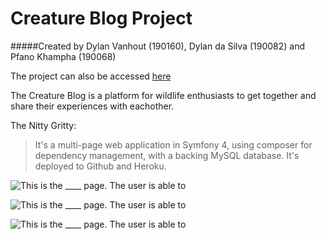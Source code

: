 # Creature Blog Project
#####Created by Dylan Vanhout (190160), Dylan da Silva (190082) and Pfano Khampha (190068)

The project can also be accessed [here](http://github.com)


The Creature Blog is a platform for wildlife enthusiasts to get together and share their experiences with eachother. 

The Nitty Gritty:
> It's a multi-page web application in Symfony 4, using composer for dependency management, with a backing MySQL database.
> It's deployed to Github and Heroku.

![This is the ____ page. The user is able to  ](/images/logo.png)


![This is the ____ page. The user is able to  ](/images/logo.png)

![This is the ____ page. The user is able to  ](/images/logo.png)
